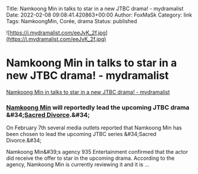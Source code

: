 Title: Namkoong Min in talks to star in a new JTBC drama! - mydramalist
Date: 2022-02-08 09:08:41.420863+00:00
Author: FoxMaSk 
Category: link
Tags: NamkoongMin, Corée, drama
Status: published


![https://i.mydramalist.com/eeJvK_2f.jpg](https://i.mydramalist.com/eeJvK_2f.jpg)


# Namkoong Min in talks to star in a new JTBC drama! - mydramalist

[Namkoong Min in talks to star in a new JTBC drama! - mydramalist](https://mydramalist.com/article/namkoong-min-in-talks-to-star-in-a-new-jtbc-drama)



### [Namkoong Min](https://mydramalist.com/people/513-nam-goong-min) will reportedly lead the upcoming JTBC drama \&#34;[Sacred Divorce](https://mydramalist.com/720931-sacred-divorce).\&#34;

On February 7th several media outlets reported that Namkoong Min has
been chosen to lead the upcoming JTBC series \&#34;Sacred Divorce.\&#34; 

Namkoong Min\&#39;s agency 935 Entertainment confirmed that the actor did
receive the offer to star in the upcoming drama. According to the
agency, Namkoong Min is currently reviewing it and it is ...

